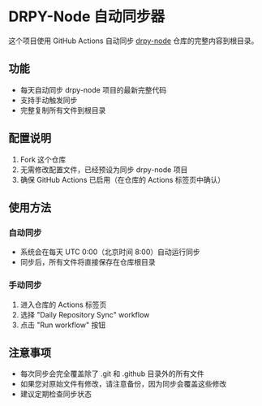 

# DRPY-Node 自动同步器

这个项目使用 GitHub Actions 自动同步 [drpy-node](https://github.com/hjdhnx/drpy-node) 仓库的完整内容到根目录。

## 功能

- 每天自动同步 drpy-node 项目的最新完整代码
- 支持手动触发同步
- 完整复制所有文件到根目录

## 配置说明

1. Fork 这个仓库
2. 无需修改配置文件，已经预设为同步 drpy-node 项目
3. 确保 GitHub Actions 已启用（在仓库的 Actions 标签页中确认）

## 使用方法

### 自动同步
- 系统会在每天 UTC 0:00（北京时间 8:00）自动运行同步
- 同步后，所有文件将直接保存在仓库根目录

### 手动同步
1. 进入仓库的 Actions 标签页
2. 选择 "Daily Repository Sync" workflow
3. 点击 "Run workflow" 按钮

## 注意事项

- 每次同步会完全覆盖除了 .git 和 .github 目录外的所有文件
- 如果您对原始文件有修改，请注意备份，因为同步会覆盖这些修改
- 建议定期检查同步状态
